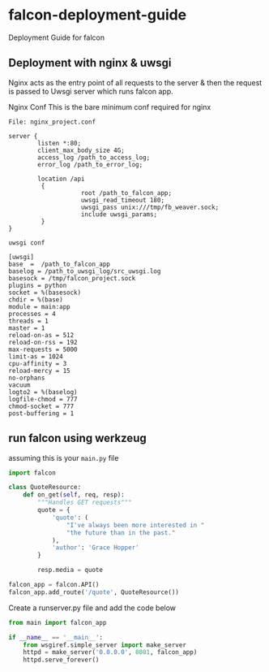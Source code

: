 # falcon-deployment-guide
Deployment Guide for falcon

## Deployment with nginx & uwsgi

Nginx acts as the entry point of all requests to the server & then the request is passed to Uwsgi server which runs falcon app.

Nginx Conf
This is the bare minimum conf required for nginx


`File: nginx_project.conf`                                                                      

```nginx
server {
        listen *:80;
        client_max_body_size 4G;
        access_log /path_to_access_log;
        error_log /path_to_error_log;

        location /api
         {
                    root /path_to_falcon_app;
                    uwsgi_read_timeout 180;
                    uwsgi_pass unix:///tmp/fb_weaver.sock;
                    include uwsgi_params;
         }
}
```

`uwsgi conf`

```uwsgi
[uwsgi]
base  =  /path_to_falcon_app
baselog = /path_to_uwsgi_log/src_uwsgi.log
basesock = /tmp/falcon_project.sock
plugins = python
socket = %(basesock)
chdir = %(base)
module = main:app
processes = 4
threads = 1
master = 1
reload-on-as = 512
reload-on-rss = 192
max-requests = 5000
limit-as = 1024
cpu-affinity = 3
reload-mercy = 15
no-orphans
vacuum
logto2 = %(baselog)
logfile-chmod = 777
chmod-socket = 777
post-buffering = 1
```

## run falcon using werkzeug

assuming this is your `main.py` file

```python
import falcon

class QuoteResource:
    def on_get(self, req, resp):
        """Handles GET requests"""
        quote = {
            'quote': (
                "I've always been more interested in "
                "the future than in the past."
            ),
            'author': 'Grace Hopper'
        }

        resp.media = quote

falcon_app = falcon.API()
falcon_app.add_route('/quote', QuoteResource())
```
Create a runserver.py file and add the code below
```python
from main import falcon_app

if __name__ == '__main__':
	from wsgiref.simple_server import make_server
	httpd = make_server('0.0.0.0', 8081, falcon_app)
	httpd.serve_forever()
```
    
